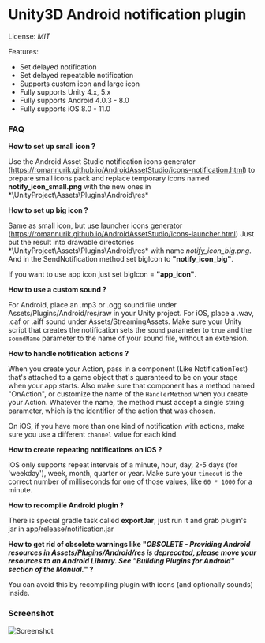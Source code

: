 Unity3D Android notification plugin
=====
License: *MIT*

Features:
* Set delayed notification
* Set delayed repeatable notification
* Supports custom icon and large icon
* Fully supports Unity 4.x, 5.x
* Fully supports Android 4.0.3 - 8.0
* Fully supports iOS 8.0 - 11.0

### FAQ

**How to set up small icon ?**

Use the Android Asset Studio notification icons generator (https://romannurik.github.io/AndroidAssetStudio/icons-notification.html) to prepare small icons pack and replace temporary icons named **notify_icon_small.png** with the new ones in *\UnityProject\Assets\Plugins\Android\res\*

**How to set up big icon ?**

Same as small icon, but use launcher icons generator (https://romannurik.github.io/AndroidAssetStudio/icons-launcher.html)
Just put the result into drawable directories *\UnityProject\Assets\Plugins\Android\res\* with name *notify_icon_big.png*. And in the SendNotification method set bigIcon to **"notify_icon_big"**.

If you want to use app icon just set bigIcon = **"app_icon"**.

**How to use a custom sound ?**

For Android, place an .mp3 or .ogg sound file under Assets/Plugins/Android/res/raw in your Unity project. For iOS, place a .wav, .caf or .aiff sound under Assets/StreamingAssets. Make sure your Unity script that creates the notification sets the `sound` parameter to `true` and the `soundName` parameter to the name of your sound file, without an extension.

**How to handle notification actions ?**

When you create your Action, pass in a component (Like NotificationTest) that's attached to a game object that's guaranteed to be on your stage when your app starts. Also make sure that component has a method named "OnAction", or customize the name of the `HandlerMethod` when you create your Action. Whatever the name, the method must accept a single string parameter, which is the identifier of the action that was chosen.

On iOS, if you have more than one kind of notification with actions, make sure you use a different `channel` value for each kind.

**How to create repeating notifications on iOS ?**

iOS only supports repeat intervals of a minute, hour, day, 2-5 days (for 'weekday'), week, month, quarter or year. Make sure your `timeout` is the correct number of milliseconds for one of those values, like `60 * 1000` for a minute.

**How to recompile Android plugin ?**

There is special gradle task called **exportJar**, just run it and grab plugin's jar in app/release/notification.jar

**How to get rid of obsolete warnings like "*OBSOLETE - Providing Android resources in Assets/Plugins/Android/res is deprecated, please move your resources to an Android Library. See "Building Plugins for Android" section of the Manual.*" ?**

You can avoid this by recompiling plugin with icons (and optionally sounds) inside.

### Screenshot
![Screenshot](https://github.com/Agasper/unity-android-notifications/blob/master/screenshot.png?raw=true "Screenshot")
